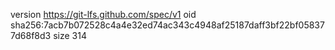 version https://git-lfs.github.com/spec/v1
oid sha256:7acb7b072528c4a4e32ed74ac343c4948af25187daff3bf22bf058377d68f8d3
size 314
